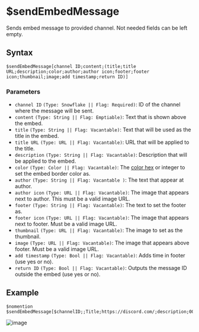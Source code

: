 # $sendEmbedMessage
Sends embed message to provided channel. Not needed fields can be left empty.

## Syntax
```
$sendEmbedMessage[channel ID;content;(title;title URL;description;color;author;author icon;footer;footer icon;thumbnail;image;add timestamp;return ID)]
```

### Parameters 
- `channel ID` `(Type: Snowflake || Flag: Required)`: ID of the channel where the message will be sent.
- `content` `(Type: String || Flag: Emptiable)`: Text that is shown above the embed.
- `title` `(Type: String || Flag: Vacantable)`: Text that will be used as the title in the embed.
- `title URL` `(Type: URL || Flag: Vacantable)`: URL that will be applied to the title.
- `description` `(Type: String || Flag: Vacantable)`: Description that will be applied to the embed.
- `color` `(Type: Color || Flag: Vacantable)`: The [color hex](https://htmlcolorcodes.com/color-picker/) or integer to set the embed border color as.
- `author` `(Type: String || Flag: Vacantable )`: The text that appear at author.
- `author icon` `(Type: URL || Flag: Vacantable)`: The image that appears next to author. This must be a valid image URL.
- `footer` `(Type: String || Flag: Vacantable)`: The text to set the footer as.
- `footer icon` `(Type: URL || Flag: Vacantable)`: The image that appears next to footer. Must be a valid image URL.
- `thumbnail` `(Type: URL || Flag: Vacantable)`: The image to set as the thumbnail.
- `image` `(Type: URL || Flag: Vacantable)`: The image that appears above footer. Must be a valid image URL.
- `add timestamp` `(Type: Bool || Flag: Vacantable)`: Adds time in footer (use yes or no).
- `return ID` `(Type: Bool || Flag: Vacantable)`: Outputs the message ID outside the embed (use yes or no).

## Example
```
$nomention
$sendEmbedMessage[$channelID;;Title;https://discord.com/;description;000000;author;$authorAvatar;footer;$authorAvatar;$authorAvatar;$authorAvatar;no;no]
```
![image](https://user-images.githubusercontent.com/42785890/151873621-10b17532-93ee-421c-8eea-515f40f1a124.png)
